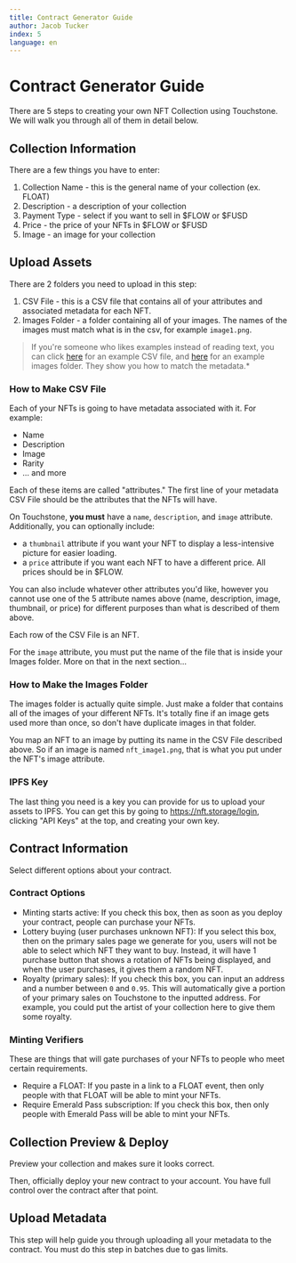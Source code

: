 ```yaml
---
title: Contract Generator Guide
author: Jacob Tucker
index: 5
language: en
---
```


# Contract Generator Guide

There are 5 steps to creating your own NFT Collection using Touchstone. We will walk you through all of them in detail below.

## Collection Information

There are a few things you have to enter:
1. Collection Name - this is the general name of your collection (ex. FLOAT)
2. Description - a description of your collection
3. Payment Type - select if you want to sell in $FLOW or $FUSD
4. Price - the price of your NFTs in $FLOW or $FUSD
5. Image - an image for your collection

## Upload Assets

There are 2 folders you need to upload in this step:

1. CSV File - this is a CSV file that contains all of your attributes and associated metadata for each NFT.
2. Images Folder - a folder containing all of your images. The names of the images must match what is in the csv, for example `image1.png`.

> If you're someone who likes examples instead of reading text, you can click <a href="/assets/metadata.csv" download="">here</a> for an example CSV file, and <a href="/assets/images.zip" download="">here</a> for an example images folder. They show you how to match the metadata.*

### How to Make CSV File

Each of your NFTs is going to have metadata associated with it. For example:
- Name
- Description
- Image
- Rarity
- ... and more

Each of these items are called "attributes." The first line of your metadata CSV File should be the attributes that the NFTs will have.

On Touchstone, **you must** have a `name`, `description`, and `image` attribute. Additionally, you can optionally include:
- a `thumbnail` attribute if you want your NFT to display a less-intensive picture for easier loading.
- a `price` attribute if you want each NFT to have a different price. All prices should be in $FLOW.

You can also include whatever other attributes you'd like, however you cannot use one of the 5 attribute names above (name, description, image, thumbnail, or price) for different purposes than what is described of them above.

Each row of the CSV File is an NFT.

For the `image` attribute, you must put the name of the file that is inside your Images folder. More on that in the next section...

### How to Make the Images Folder

The images folder is actually quite simple. Just make a folder that contains all of the images of your different NFTs. It's totally fine if an image gets used more than once, so don't have duplicate images in that folder. 

You map an NFT to an image by putting its name in the CSV File described above. So if an image is named `nft_image1.png`, that is what you put under the NFT's image attribute.

### IPFS Key

The last thing you need is a key you can provide for us to upload your assets to IPFS. You can get this by going to https://nft.storage/login, clicking "API Keys" at the top, and creating your own key. 

## Contract Information

Select different options about your contract.

### Contract Options
- Minting starts active: If you check this box, then as soon as you deploy your contract, people can purchase your NFTs.
- Lottery buying (user purchases unknown NFT): If you select this box, then on the primary sales page we generate for you, users will not be able to select which NFT they want to buy. Instead, it will have 1 purchase button that shows a rotation of NFTs being displayed, and when the user purchases, it gives them a random NFT. 
- Royalty (primary sales): If you check this box, you can input an address and a number between `0` and `0.95`. This will automatically give a portion of your primary sales on Touchstone to the inputted address. For example, you could put the artist of your collection here to give them some royalty.

### Minting Verifiers
These are things that will gate purchases of your NFTs to people who meet certain requirements.

- Require a FLOAT: If you paste in a link to a FLOAT event, then only people with that FLOAT will be able to mint your NFTs.
- Require Emerald Pass subscription: If you check this box, then only people with Emerald Pass will be able to mint your NFTs.

## Collection Preview & Deploy

Preview your collection and makes sure it looks correct.

Then, officially deploy your new contract to your account. You have full control over the contract after that point.

## Upload Metadata

This step will help guide you through uploading all your metadata to the contract. You must do this step in batches due to gas limits.

